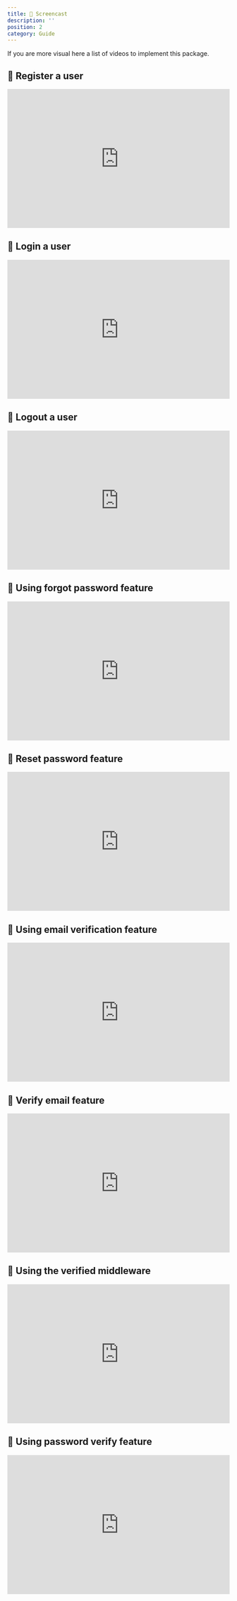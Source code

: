 ```yaml
---
title: 🍿 Screencast
description: ''
position: 2
category: Guide
---
```


If you are more visual here a list of videos to implement this package.

## 🍿 Register a user

<iframe style="width: 100%" height="315" src="https://www.youtube.com/embed/yrKTAUezkkQ" frameborder="0" allow="accelerometer; autoplay; clipboard-write; encrypted-media; gyroscope; picture-in-picture" allowfullscreen></iframe>

## 🍿 Login a user

<iframe style="width: 100%" height="315" src="https://www.youtube.com/embed/yrKTAUezkkQ" frameborder="0" allow="accelerometer; autoplay; clipboard-write; encrypted-media; gyroscope; picture-in-picture" allowfullscreen></iframe>

## 🍿 Logout a user

<iframe style="width: 100%" height="315" src="https://www.youtube.com/embed/yrKTAUezkkQ" frameborder="0" allow="accelerometer; autoplay; clipboard-write; encrypted-media; gyroscope; picture-in-picture" allowfullscreen></iframe>

## 🍿 Using forgot password feature

<iframe style="width: 100%" height="315" src="https://www.youtube.com/embed/yrKTAUezkkQ" frameborder="0" allow="accelerometer; autoplay; clipboard-write; encrypted-media; gyroscope; picture-in-picture" allowfullscreen></iframe>

## 🍿 Reset password feature

<iframe style="width: 100%" height="315" src="https://www.youtube.com/embed/yrKTAUezkkQ" frameborder="0" allow="accelerometer; autoplay; clipboard-write; encrypted-media; gyroscope; picture-in-picture" allowfullscreen></iframe>

## 🍿 Using email verification feature

<iframe style="width: 100%" height="315" src="https://www.youtube.com/embed/yrKTAUezkkQ" frameborder="0" allow="accelerometer; autoplay; clipboard-write; encrypted-media; gyroscope; picture-in-picture" allowfullscreen></iframe>

## 🍿 Verify email feature

<iframe style="width: 100%" height="315" src="https://www.youtube.com/embed/yrKTAUezkkQ" frameborder="0" allow="accelerometer; autoplay; clipboard-write; encrypted-media; gyroscope; picture-in-picture" allowfullscreen></iframe>

## 🍿 Using the verified middleware

<iframe style="width: 100%" height="315" src="https://www.youtube.com/embed/yrKTAUezkkQ" frameborder="0" allow="accelerometer; autoplay; clipboard-write; encrypted-media; gyroscope; picture-in-picture" allowfullscreen></iframe>

## 🍿 Using password verify feature

<iframe style="width: 100%" height="315" src="https://www.youtube.com/embed/yrKTAUezkkQ" frameborder="0" allow="accelerometer; autoplay; clipboard-write; encrypted-media; gyroscope; picture-in-picture" allowfullscreen></iframe>